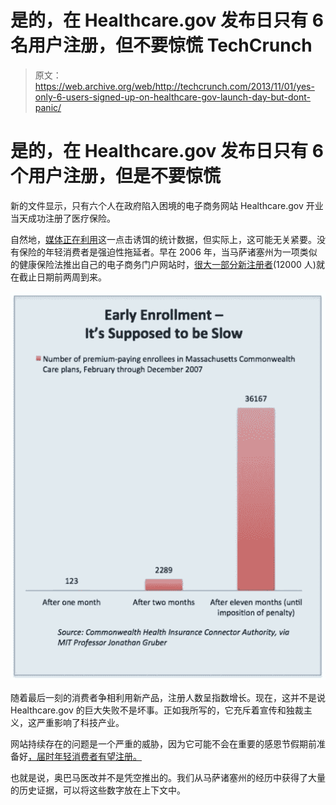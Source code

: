 # 是的，在 Healthcare.gov 发布日只有 6 名用户注册，但不要惊慌 TechCrunch

> 原文：<https://web.archive.org/web/http://techcrunch.com/2013/11/01/yes-only-6-users-signed-up-on-healthcare-gov-launch-day-but-dont-panic/>

# 是的，在 Healthcare.gov 发布日只有 6 个用户注册，但是不要惊慌

新的文件显示，只有六个人在政府陷入困境的电子商务网站 Healthcare.gov 开业当天成功注册了医疗保险。

自然地，[媒体正在利用](https://web.archive.org/web/20230129215430/https://news.google.com/news/rtc?ncl=dJONuk9uHTc3cuM5vkSc1lcZf3IqM&topic=h)这一点击诱饵的统计数据，但实际上，这可能无关紧要。没有保险的年轻消费者是强迫性拖延者。早在 2006 年，当马萨诸塞州为一项类似的健康保险法推出自己的电子商务门户网站时，[很大一部分新注册者](https://web.archive.org/web/20230129215430/http://www.motherjones.com/mojo/2013/10/it-doesnt-matter-if-no-one-signs-obamacare-week)(12000 人)就在截止日期前两周到来。

![mass_enrollment_blue (1)](img/df295e7794713bc5000cd9eef9a6b727.png)

随着最后一刻的消费者争相利用新产品，注册人数呈指数增长。现在，这并不是说 Healthcare.gov 的巨大失败不是坏事。正如我所写的，它充斥着宣传和独裁主义，这严重影响了科技产业。

网站持续存在的问题是一个严重的威胁，因为它可能不会在重要的感恩节假期前准备好[，届时年轻消费者有望注册。](https://web.archive.org/web/20230129215430/https://techcrunch.com/2013/10/25/healthcare-gov-likely-broken-until-crucial-end-of-november-deadline/)

也就是说，奥巴马医改并不是凭空推出的。我们从马萨诸塞州的经历中获得了大量的历史证据，可以将这些数字放在上下文中。